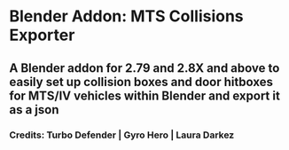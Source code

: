 # Blender Addon: MTS Collisions Exporter

## A Blender addon for 2.79 and 2.8X and above to easily set up collision boxes and door hitboxes for MTS/IV vehicles within Blender and export it as a json

### Credits: Turbo Defender | Gyro Hero | Laura Darkez
